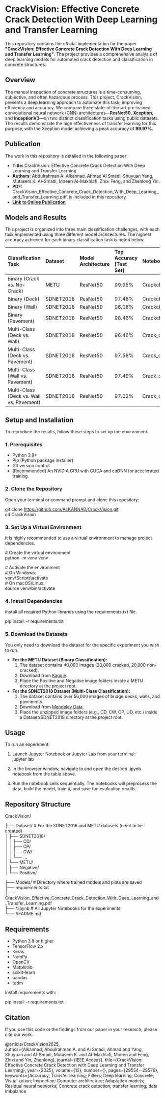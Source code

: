 # **CrackVision: Effective Concrete Crack Detection With Deep Learning and Transfer Learning**

This repository contains the official implementation for the paper **"CrackVision: Effective Concrete Crack Detection With Deep Learning and Transfer Learning"**. The project provides a comprehensive analysis of deep learning models for automated crack detection and classification in concrete structures.

## **Overview**

The manual inspection of concrete structures is a time-consuming, subjective, and often hazardous process. This project, CrackVision, presents a deep learning approach to automate this task, improving efficiency and accuracy. We compare three state-of-the-art pre-trained convolutional neural network (CNN) architectures—**ResNet50**, **Xception**, and **InceptionV3**—on two distinct classification tasks using public datasets. The results demonstrate the high effectiveness of transfer learning for this purpose, with the Xception model achieving a peak accuracy of **99.97%**.

## **Publication**

The work in this repository is detailed in the following paper:

* **Title:** CrackVision: Effective Concrete Crack Detection With Deep Learning and Transfer Learning  
* **Authors:** Abdulrahman A. Alkannad, Ahmad Al Smadi, Shuyuan Yang, Mutasem K. Al-Smadi, Moeen Al-Makhlafi, Zhixi Feng, and Zhenlong Yin.  
* **PDF:** CrackVision\_Effective\_Concrete\_Crack\_Detection\_With\_Deep\_Learning\_and\_Transfer\_Learning.pdf, is included in this repository.  
* **[Link to Online Publication](https://doi.org/10.1109/ACCESS.2025.3540841)**  


## **Models and Results**

This project is organized into three main classification challenges, with each task implemented using three different model architectures. The highest accuracy achieved for each binary classification task is noted below.

| Classification Task | Dataset | Model Architecture | Top Accuracy (Test Set) | Notebook File |
| :---- | :---- | :---- | :---- | :---- |
| Binary (Crack vs. No-Crack) | METU | ResNet50 | 99.95% | Crackclassification_RESNET50_with_METU_model.ipynb |
| Binary (Deck) | SDNET2018 | ResNet50 | 97.46% | Crackclassification_RESNET50_Deck.ipynb |
| Binary (Wall) | SDNET2018 | ResNet50 | 96.06% | Crackclassification_RESNET50_Wall.ipynb |
| Binary (Pavement) | SDNET2018 | ResNet50 | 98.46% | Crackclassification_RESNET50_Pavement.ipynb |
| Multi-Class (Deck vs. Wall) | SDNET2018 | ResNet50 | 96.46% | Crack_classification_RESNET50_D_vs_W.ipynb |
| Multi-Class (Deck vs. Pavement) | SDNET2018 | ResNet50 | 97.58% | Crack_classification_RESNET50_D_vs_P.ipynb |
| Multi-Class (Wall vs. Pavement) | SDNET2018 | ResNet50 | 97.49% | Crack_classification_RESNET50_W_vs_P.ipynb |
| Multi-Class (Deck vs. Wall vs. Pavement) | SDNET2018 | ResNet50 | 97.02% | Crack_classification_RESNET50_D_vs_W_vs_P.ipynb |


## **Setup and Installation**

To reproduce the results, follow these steps to set up the environment.

### **1\. Prerequisites**

* Python 3.8+  
* Pip (Python package installer)  
* Git version control  
* (Recommended) An NVIDIA GPU with CUDA and cuDNN for accelerated training.

### **2\. Clone the Repository**

Open your terminal or command prompt and clone this repository:

git clone https://github.com/ALKANNAD/CrackVision.git  
cd CrackVision

### **3\. Set Up a Virtual Environment**

It is highly recommended to use a virtual environment to manage project dependencies.

\# Create the virtual environment  
python \-m venv venv

\# Activate the environment  
\# On Windows:  
venv\\Scripts\\activate  
\# On macOS/Linux:  
source venv/bin/activate

### **4\. Install Dependencies**

Install all required Python libraries using the requirements.txt file.

pip install \-r requirements.txt

### **5\. Download the Datasets**

You only need to download the dataset for the specific experiment you wish to run.

* **For the METU Dataset (Binary Classification):**  
  1. The dataset contains 40,000 images (20,000 cracked, 20,000 non-cracked).  
  2. Download from [Kaggle](https://www.kaggle.com/datasets/kozistr/meta-koz-crack-dataset).  
  3. Place the Positive and Negative image folders inside a METU directory at the project root.  
* **For the SDNET2018 Dataset (Multi-Class Classification):**  
  1. The dataset contains over 56,000 images of bridge decks, walls, and pavements.  
  2. Download from [Mendeley Data](https://data.mendeley.com/datasets/5y9wdsg2zt/2).  
  3. Place the unzipped image folders (e.g., CD, CW, CP, UD, etc.) inside a Dataset/SDNET2018 directory at the project root.

## **Usage**

To run an experiment:

1. Launch Jupyter Notebook or Jupyter Lab from your terminal:  
   jupyter lab

2. In the browser window, navigate to and open the desired .ipynb notebook from the table above.  
3. Run the notebook cells sequentially. The notebooks will preprocess the data, build the model, train it, and save the evaluation results.

## **Repository Structure**



CrackVision/

├── Dataset/                  # For the SDNET2018 and METU datasets (need to be created)  
│   ├── SDNET2018/  
│   │   ├── CD/  
│   │   ├── CP/  
│   │   ├── CW/  
│   │   └── ...  
│   └── METU/  
│       ├── Negative/  
│       └── Positive/  

├── Models/                  # Directory where trained models and plots are saved  
├── requirements.txt  
├── CrackVision_Effective_Concrete_Crack_Detection_With_Deep_Learning_and_Transfer_Learning.pdf  
├── *.ipynb                  # All Jupyter Notebooks for the experiments  
└── README.md  

## **Requirements**

* Python 3.8 or higher  
* TensorFlow 2.x  
* Keras  
* NumPy  
* OpenCV  
* Matplotlib  
* scikit-learn  
* pandas  
* tqdm  

Install requirements with:  
 
pip install -r requirements.txt


## **Citation**

If you use this code or the findings from our paper in your research, please cite our work.

@article{CrackVision2025,  
  author={Alkannad, Abdulrahman A. and Al Smadi, Ahmad and Yang, Shuyuan and Al-Smadi, Mutasem K. and Al-Makhlafi, Moeen and Feng, Zhixi and Yin, Zhenlong},
  journal={IEEE Access},
  title={CrackVision: Effective Concrete Crack Detection with Deep Learning and Transfer Learning},
  year={2025},
  volume={13},
  number={},
  pages={29554--29576},
  keywords={Accuracy; Transfer learning; Filters; Deep learning; Concrete; Visualization; Inspection; Computer architecture; Adaptation models; Residual neural networks; Concrete crack detection; transfer learning; data imbalance


 
